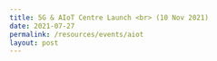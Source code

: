 ```yaml
---
title: 5G & AIoT Centre Launch <br> (10 Nov 2021)
date: 2021-07-27
permalink: /resources/events/aiot
layout: post
---
```


